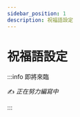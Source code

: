 ```yaml
---
sidebar_position: 1
description: 祝福語設定
---
```


# 祝福語設定

<head>
  <title>祝福語設定</title>
</head>

:::info 即將來臨

✍️ _正在努力編寫中_

:::
